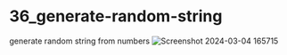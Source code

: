 # 36_generate-random-string
 generate random string from numbers
![Screenshot 2024-03-04 165715](https://github.com/Jeel1312/36_generate-random-string/assets/153166867/d078268e-5b13-4149-8bc3-664767b30888)
